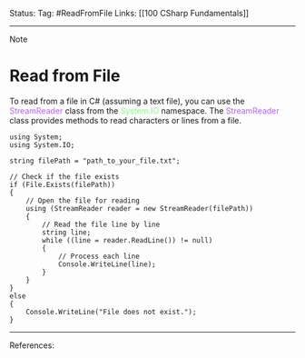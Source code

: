 Status: 
Tag: #ReadFromFile
Links: [[100 CSharp Fundamentals]]

---
> [!note] 
>  # Read from File

To read from a file in C# (assuming a text file), you can use the <font style="color:#b562f9">StreamReader</font> class from the <font style="color:#81fd83">System.IO</font> namespace. The <font style="color:#b562f9">StreamReader</font> class provides methods to read characters or lines from a file.

``` run-csharp
using System;
using System.IO;

string filePath = "path_to_your_file.txt";

// Check if the file exists
if (File.Exists(filePath))
{
    // Open the file for reading
    using (StreamReader reader = new StreamReader(filePath))
    {
        // Read the file line by line
        string line;
        while ((line = reader.ReadLine()) != null)
        {
            // Process each line
            Console.WriteLine(line);
        }
    }
}
else
{
    Console.WriteLine("File does not exist.");
}
```

---
References: